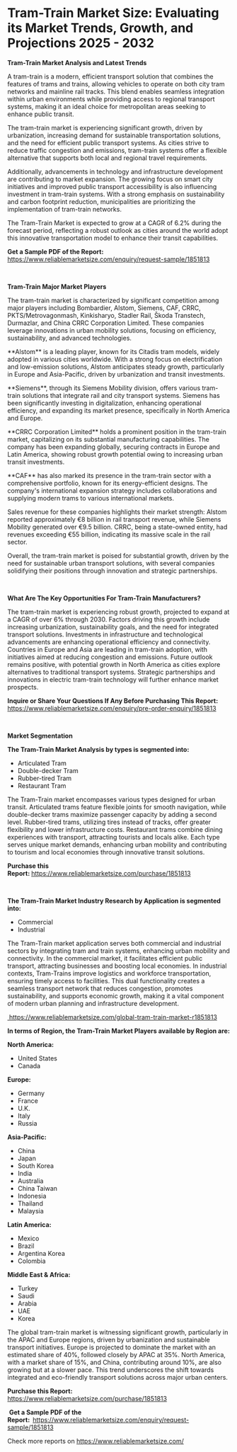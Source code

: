 <p><h1>Tram-Train Market Size: Evaluating its Market Trends, Growth, and Projections 2025 - 2032</h1></p><p><strong>Tram-Train Market Analysis and Latest Trends</strong></p>
<p><p>A tram-train is a modern, efficient transport solution that combines the features of trams and trains, allowing vehicles to operate on both city tram networks and mainline rail tracks. This blend enables seamless integration within urban environments while providing access to regional transport systems, making it an ideal choice for metropolitan areas seeking to enhance public transit.</p><p>The tram-train market is experiencing significant growth, driven by urbanization, increasing demand for sustainable transportation solutions, and the need for efficient public transport systems. As cities strive to reduce traffic congestion and emissions, tram-train systems offer a flexible alternative that supports both local and regional travel requirements.</p><p>Additionally, advancements in technology and infrastructure development are contributing to market expansion. The growing focus on smart city initiatives and improved public transport accessibility is also influencing investment in tram-train systems. With a strong emphasis on sustainability and carbon footprint reduction, municipalities are prioritizing the implementation of tram-train networks.</p><p>The Tram-Train Market is expected to grow at a CAGR of 6.2% during the forecast period, reflecting a robust outlook as cities around the world adopt this innovative transportation model to enhance their transit capabilities.</p></p>
<p><strong>Get a Sample PDF of the Report:&nbsp;</strong> <a href="https://www.reliablemarketsize.com/enquiry/request-sample/1851813?utm_campaign=2528&utm_medium=2&utm_source=Github&utm_content=ia&utm_term=26032025&utm_id=tram-train">https://www.reliablemarketsize.com/enquiry/request-sample/1851813</a></p>
<p>&nbsp;</p>
<p><strong>Tram-Train Major Market Players</strong></p>
<p><p>The tram-train market is characterized by significant competition among major players including Bombardier, Alstom, Siemens, CAF, CRRC, PKTS/Metrovagonmash, Kinkisharyo, Stadler Rail, Škoda Transtech, Durmazlar, and China CRRC Corporation Limited. These companies leverage innovations in urban mobility solutions, focusing on efficiency, sustainability, and advanced technologies.</p><p>**Alstom** is a leading player, known for its Citadis tram models, widely adopted in various cities worldwide. With a strong focus on electrification and low-emission solutions, Alstom anticipates steady growth, particularly in Europe and Asia-Pacific, driven by urbanization and transit investments.</p><p>**Siemens**, through its Siemens Mobility division, offers various tram-train solutions that integrate rail and city transport systems. Siemens has been significantly investing in digitalization, enhancing operational efficiency, and expanding its market presence, specifically in North America and Europe.</p><p>**CRRC Corporation Limited** holds a prominent position in the tram-train market, capitalizing on its substantial manufacturing capabilities. The company has been expanding globally, securing contracts in Europe and Latin America, showing robust growth potential owing to increasing urban transit investments.</p><p>**CAF** has also marked its presence in the tram-train sector with a comprehensive portfolio, known for its energy-efficient designs. The company's international expansion strategy includes collaborations and supplying modern trams to various international markets.</p><p>Sales revenue for these companies highlights their market strength: Alstom reported approximately €8 billion in rail transport revenue, while Siemens Mobility generated over €9.5 billion. CRRC, being a state-owned entity, had revenues exceeding €55 billion, indicating its massive scale in the rail sector.</p><p>Overall, the tram-train market is poised for substantial growth, driven by the need for sustainable urban transport solutions, with several companies solidifying their positions through innovation and strategic partnerships.</p></p>
<p>&nbsp;</p>
<p><strong>What Are The Key Opportunities For Tram-Train Manufacturers?</strong></p>
<p><p>The tram-train market is experiencing robust growth, projected to expand at a CAGR of over 6% through 2030. Factors driving this growth include increasing urbanization, sustainability goals, and the need for integrated transport solutions. Investments in infrastructure and technological advancements are enhancing operational efficiency and connectivity. Countries in Europe and Asia are leading in tram-train adoption, with initiatives aimed at reducing congestion and emissions. Future outlook remains positive, with potential growth in North America as cities explore alternatives to traditional transport systems. Strategic partnerships and innovations in electric tram-train technology will further enhance market prospects.</p></p>
<p><strong>Inquire or Share Your Questions If Any Before Purchasing This Report:</strong> <a href="https://www.reliablemarketsize.com/enquiry/pre-order-enquiry/1851813?utm_campaign=2528&utm_medium=2&utm_source=Github&utm_content=ia&utm_term=26032025&utm_id=tram-train">https://www.reliablemarketsize.com/enquiry/pre-order-enquiry/1851813</a></p>
<p>&nbsp;</p>
<p><strong>Market Segmentation</strong></p>
<p><strong>The Tram-Train Market Analysis by types is segmented into:</strong></p>
<p><ul><li>Articulated Tram</li><li>Double-decker Tram</li><li>Rubber-tired Tram</li><li>Restaurant Tram</li></ul></p>
<p><p>The Tram-Train market encompasses various types designed for urban transit. Articulated trams feature flexible joints for smooth navigation, while double-decker trams maximize passenger capacity by adding a second level. Rubber-tired trams, utilizing tires instead of tracks, offer greater flexibility and lower infrastructure costs. Restaurant trams combine dining experiences with transport, attracting tourists and locals alike. Each type serves unique market demands, enhancing urban mobility and contributing to tourism and local economies through innovative transit solutions.</p></p>
<p><strong>Purchase this Report:&nbsp;</strong><a href="https://www.reliablemarketsize.com/purchase/1851813?utm_campaign=2528&utm_medium=2&utm_source=Github&utm_content=ia&utm_term=26032025&utm_id=tram-train">https://www.reliablemarketsize.com/purchase/1851813</a></p>
<p>&nbsp;</p>
<p><strong>The Tram-Train Market Industry Research by Application is segmented into:</strong></p>
<p><ul><li>Commercial</li><li>Industrial</li></ul></p>
<p><p>The Tram-Train market application serves both commercial and industrial sectors by integrating tram and train systems, enhancing urban mobility and connectivity. In the commercial market, it facilitates efficient public transport, attracting businesses and boosting local economies. In industrial contexts, Tram-Trains improve logistics and workforce transportation, ensuring timely access to facilities. This dual functionality creates a seamless transport network that reduces congestion, promotes sustainability, and supports economic growth, making it a vital component of modern urban planning and infrastructure development.</p></p>
<p><a href="https://www.reliablemarketsize.com/global-tram-train-market-r1851813?utm_campaign=2528&utm_medium=2&utm_source=Github&utm_content=ia&utm_term=26032025&utm_id=tram-train">&nbsp;https://www.reliablemarketsize.com/global-tram-train-market-r1851813</a></p>
<p><strong>In terms of Region, the Tram-Train Market Players available by Region are:</strong></p>
<p>
    <p> <strong> North America: </strong>
        <ul>
            <li>United States</li>
            <li>Canada</li>
        </ul>
        </p> 
    <p> <strong> Europe: </strong>
        <ul>
            <li>Germany</li>
            <li>France</li>
            <li>U.K.</li>
            <li>Italy</li>
            <li>Russia</li>
        </ul>
        </p> 
    <p> <strong> Asia-Pacific: </strong>
        <ul>
            <li>China</li>
            <li>Japan</li>
            <li>South Korea</li>
            <li>India</li>
            <li>Australia</li>
            <li>China Taiwan</li>
            <li>Indonesia</li>
            <li>Thailand</li>
            <li>Malaysia</li>
        </ul>
        </p> 
    <p> <strong> Latin America: </strong>
        <ul>
            <li>Mexico</li>
            <li>Brazil</li>
            <li>Argentina Korea</li>
            <li>Colombia</li>
        </ul>
        </p> 
    <p> <strong> Middle East & Africa: </strong>
        <ul>
            <li>Turkey</li>
            <li>Saudi</li>
            <li>Arabia</li>
            <li>UAE</li>
            <li>Korea</li>
        </ul>
    </p>
    </p>
<p><p>The global tram-train market is witnessing significant growth, particularly in the APAC and Europe regions, driven by urbanization and sustainable transport initiatives. Europe is projected to dominate the market with an estimated share of 40%, followed closely by APAC at 35%. North America, with a market share of 15%, and China, contributing around 10%, are also growing but at a slower pace. This trend underscores the shift towards integrated and eco-friendly transport solutions across major urban centers.</p></p>
<p><strong>Purchase this Report: </strong><a href="https://www.reliablemarketsize.com/purchase/1851813?utm_campaign=2528&utm_medium=2&utm_source=Github&utm_content=ia&utm_term=26032025&utm_id=tram-train">https://www.reliablemarketsize.com/purchase/1851813</a></p>
<p>&nbsp;<strong>Get a Sample PDF of the Report:&nbsp;&nbsp;</strong><a href="https://www.reliablemarketsize.com/enquiry/request-sample/1851813?utm_campaign=2528&utm_medium=2&utm_source=Github&utm_content=ia&utm_term=26032025&utm_id=tram-train">https://www.reliablemarketsize.com/enquiry/request-sample/1851813</a></p>
<p><strong></strong></p>
<p>Check more reports on <a href="https://www.reliablemarketsize.com/?utm_campaign=2528&utm_medium=2&utm_source=Github&utm_content=ia&utm_term=26032025&utm_id=tram-train">https://www.reliablemarketsize.com/</a></p>